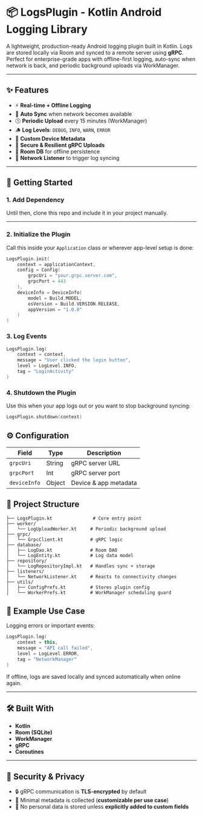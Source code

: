 # 📦 LogsPlugin - Kotlin Android Logging Library

A lightweight, production-ready Android logging plugin built in Kotlin. Logs are stored locally via Room and synced to a remote server using **gRPC**. Perfect for enterprise-grade apps with offline-first logging, auto-sync when network is back, and periodic background uploads via WorkManager.

---

## ✨ Features

- ⚡ **Real-time + Offline Logging**
- 🔄 **Auto Sync** when network becomes available
- 🕓 **Periodic Upload** every 15 minutes (WorkManager)
- 🪵 **Log Levels**: `DEBUG`, `INFO`, `WARN`, `ERROR`
- 📱 **Custom Device Metadata**
- 🔐 **Secure & Resilient gRPC Uploads**
- 💾 **Room DB** for offline persistence
- 📡 **Network Listener** to trigger log syncing

---

## 🚀 Getting Started

### 1. Add Dependency

Until then, clone this repo and include it in your project manually.

---

### 2. Initialize the Plugin

Call this inside your `Application` class or wherever app-level setup is done:

```kotlin
LogsPlugin.init(
    context = applicationContext,
    config = Config(
        grpcUri = "your.grpc.server.com",
        grpcPort = 443
    ),
    deviceInfo = DeviceInfo(
        model = Build.MODEL,
        osVersion = Build.VERSION.RELEASE,
        appVersion = "1.0.0"
    )
)
```


### 3. Log Events
```kotlin
LogsPlugin.log(
    context = context,
    message = "User clicked the login button",
    level = LogLevel.INFO,
    tag = "LoginActivity"
)
```

### 4. Shutdown the Plugin

Use this when your app logs out or you want to stop background syncing:
```kotlin
LogsPlugin.shutdown(context)
```

## ⚙️ Configuration

| Field        | Type   | Description           |
|--------------|--------|-----------------------|
| `grpcUri`    | String | gRPC server URL       |
| `grpcPort`   | Int    | gRPC server port      |
| `deviceInfo` | Object | Device & app metadata |


## 📁 Project Structure
```
├── LogsPlugin.kt               # Core entry point
├── worker/
│   └── LogUploadWorker.kt     # Periodic background upload
├── grpc/
│   └── GrpcClient.kt          # gRPC logic
├── database/
│   ├── LogDao.kt              # Room DAO
│   └── LogEntity.kt           # Log data model
├── repository/
│   └── LogRepositoryImpl.kt   # Handles sync + storage
├── listeners/
│   └── NetworkListener.kt     # Reacts to connectivity changes
├── utils/
│   ├── ConfigPrefs.kt         # Stores plugin config
│   └── WorkerPrefs.kt         # WorkManager scheduling guard
```

## 🧪 Example Use Case

Logging errors or important events:
```kotlin
LogsPlugin.log(
    context = this,
    message = "API call failed",
    level = LogLevel.ERROR,
    tag = "NetworkManager"
)
```
If offline, logs are saved locally and synced automatically when online again.

---

## 🛠 Built With

- **Kotlin**
- **Room (SQLite)**
- **WorkManager**
- **gRPC**
- **Coroutines**

---

## 🔐 Security & Privacy

- 🔒 gRPC communication is **TLS-encrypted** by default
- 🧩 Minimal metadata is collected (**customizable per use case**)
- 🚫 No personal data is stored unless **explicitly added to custom fields**
